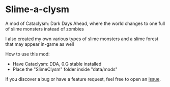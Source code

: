 # Slime-a-clysm

A mod of Cataclysm: Dark Days Ahead, where the world changes to one full of slime monsters instead of zombies

I also created my own various types of slime monsters and a slime forest that may appear in-game as well

How to use this mod:
- Have Cataclysm: DDA, 0.G stable installed 
- Place the "SlimeClysm" folder inside "data/mods" 

If you discover a bug or have a feature request, feel free to open an [issue](https://github.com/fungamer2-2/CDDA-Slime-a-clysm/issues/new).
